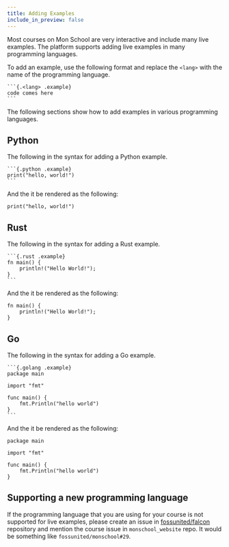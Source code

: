 ```yaml
---
title: Adding Examples
include_in_preview: false
---
```


Most courses on Mon School are very interactive and include many live examples. The platform supports adding live examples in many programming languages.

To add an example, use the following format and replace the `<lang>` with the name of the programming language.

    ```{.<lang> .example}
    code comes here
    ```

The following sections show how to add examples in various programming languages.

## Python

The following in the syntax for adding a Python example.

    ```{.python .example}
    print("hello, world!")
    ```

And the it be rendered as the following:

```{.python .example}
print("hello, world!")
```

## Rust

The following in the syntax for adding a Rust example.

    ```{.rust .example}
    fn main() {
        println!("Hello World!");
    }
    ```

And the it be rendered as the following:

```{.rust .example}
fn main() {
    println!("Hello World!");
}
```

## Go

The following in the syntax for adding a Go example.

    ```{.golang .example}
    package main

    import "fmt"

    func main() {
        fmt.Println("hello world")
    }
    ```

And the it be rendered as the following:

```{.golang .example}
package main

import "fmt"

func main() {
    fmt.Println("hello world")
}
```

## Supporting a new programming language

If the programming language that you are using for your course is not supported for live examples, please create an issue in [fossunited/falcon](https://github.com/fossunited/falcon/issues) repository and mention the course issue in `monschool_website` repo. It would be something like `fossunited/monschool#29`.


